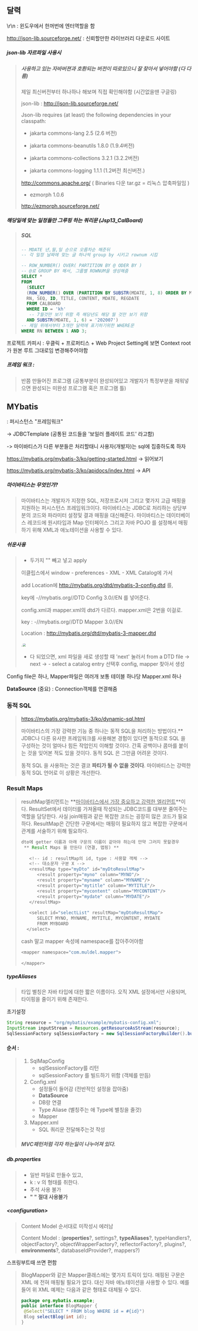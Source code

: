 ## 달력

 \r\n : 윈도우에서 한꺼번에 엔터역할을 함

http://json-lib.sourceforge.net/ : 신뢰할만한 라이브러리 다운로드 사이트



##### json-lib 자르파일 사용시

>##### 사용하고 있는 자바버젼과 호환되는 버전이 따로있으니 잘 찾아서 넣어야함 (다 다름)
>
>제일 최신버전부터 하나하나 해보며 직접 확인해야함 (시간없을땐 구글링)
>
>json-lib : http://json-lib.sourceforge.net/
>
>
>
>Json-lib requires (at least) the following dependencies in your classpath:
>
>- jakarta commons-lang 2.5	(2.6 버전)
>
>- jakarta commons-beanutils 1.8.0 (1.9.4버전)
>
>- jakarta commons-collections 3.2.1 (3.2.2버전)
>
>- jakarta commons-logging 1.1.1 (1.2버전 최신버전.)
>
>  http://commons.apache.org/ ( Binaries 다운 tar.gz = 리눅스 압축파일임 )
>
>- ezmorph 1.0.6
>
>  http://ezmorph.sourceforge.net/



##### 해당일에 맞는 일정들만 그루핑 하는 쿼리문 (Jsp13_CalBoard)

>
>
>##### SQL
>
>```SQL
>-- MDATE 년,월,일 순으로 오름차순 해준뒤
>-- 각 일정 날짜에 맞는 글 하나씩 group by 시키고 rownum 시킴
>
>-- ROW_NUMBER() OVER( PARTITION BY @ ODER BY )
>-- @로 GROUP BY 해서, 그룹별 ROWNUM을 생성해줌
>SELECT *
>FROM
>	(SELECT 
>	(ROW_NUMBER() OVER (PARTITION BY SUBSTR(MDATE, 1, 8) ORDER BY MDATE))
>	RN, SEQ, ID, TITLE, CONTENT, MDATE, REGDATE
>	FROM CALBOARD
>	WHERE ID = 'kh'
>    -- 7월것만 보기 위함 즉 해당년도 해당 월 것만 보기 위함
>	AND SUBSTR(MDATE, 1, 6) = '202007')
>-- 제일 위에서부터 3개만 달력에 표기하기위한 WHERE문
>WHERE RN BETWEEN 1 AND 3;
>```
>
>



프로젝트 카피시 : 우클릭 + 프로퍼티스 + Web Project Setting에 보면 Context root가 원본 루트 그대로임 변경해주어야함

#####  프레임 워크 : 

> 반쯤 만들어진 프로그램 (공통부분이 완성되어있고 개발자가 특정부분을 채워넣으면 완성되는 미완성 프로그램 혹은 프로그램 틀)



## MYbatis

: 퍼시스턴스 "프레임워크"

-> JDBCTemplate (공통된 코드들을 '보일러 플레이트 코드' 라고함)

-> 마이바티스가 다른 부분들은 처리할태니 사용자(개발자)는 sql에 집중하도록 하자



https://mybatis.org/mybatis-3/ko/getting-started.html -> 읽어보기

https://mybatis.org/mybatis-3/ko/apidocs/index.html -> API



##### 마이바티스는 무엇인가?

> 마이바티스는 개발자가 지정한 SQL, 저장프로시저 그리고 몇가지 고급 매핑을 지원하는 퍼시스턴스 프레임워크이다. 마이바티스는 JDBC로 처리하는 상당부분의 코드와 파라미터 설정및 결과 매핑을 대신해준다. 마이바티스는 데이터베이스 레코드에 원시타입과 Map 인터페이스 그리고 자바 POJO 를 설정해서 매핑하기 위해 XML과 애노테이션을 사용할 수 있다.



##### 쉬운사용

>- 두가지 "" 빼고 넣고 apply
>
>
>
>이클립스에서 window - preferences - XML - XML Catalog에 가서
>
>add Location에 http://mybatis.org/dtd/mybatis-3-config.dtd 를,
>
>key에 -//mybatis.org//DTD Config 3.0//EN 를 넣어준다.
>
>
>
>config.xml과 mapper.xml의 dtd가 다르다. mapper.xml은 2번을 이걸로.
>
>key : -//mybatis.org//DTD Mapper 3.0//EN
>
>Location : http://mybatis.org/dtd/mybatis-3-mapper.dtd
>
>
>
>.<img src="mybatise_settion.png" style="zoom:50%;" />
>
>
>
>- 다 되었으면, xml 파일을 새로 생성할 때 'next' 눌러서 from a DTD file -> next -> - select a catalog entry 선택후 config, mapper 찾아서 생성
>
>  



Config file은 하나, Mapper파일은 여러개 보통 테이블 하나당 Mapper.xml 하나

**DataSource** (중요) : Connection객체를 연결해줌



### 동적 SQL

> https://mybatis.org/mybatis-3/ko/dynamic-sql.html
>
> 마이바티스의 가장 강력한 기능 중 하나는 동적 SQL을 처리하는 방법이다.** JDBC나 다른 유사한 프레임워크를 사용해본 경험이 있다면 동적으로 SQL 을 구성하는 것이 얼마나 힘든 작업인지 이해할 것이다. 간혹 공백이나 콤마를 붙이는 것을 잊어본 적도 있을 것이다. 동적 SQL 은 그만큼 어려운 것이다.
>
> 동적 SQL 을 사용하는 것은 결코 **파티가 될 수 없을 것이다**. 마이바티스는 강력한 동적 SQL 언어로 이 상황은 개선한다.



### Result Maps

> resultMap엘리먼트는 **<u>마이바티스에서 가장 중요하고 강력한 엘리먼트</u>**이다. ResultSet에서 데이터를 가져올때 작성되는 JDBC코드를 대부분 줄여주는 역할을 담당한다. 사실 join매핑과 같은 복잡한 코드는 굉장히 많은 코드가 필요하다. ResultMap은 간단한 구문에서는 매핑이 필요하지 않고 복잡한 구문에서 관계를 서술하기 위해 필요하다.
>
> 
>
> ```java
> dto에 getter 이름과 아래 구문의 이름이 같아야 하는데 만약 그러지 못할경우
>  ** Result Maps 을 만든다 (연결, 맵핑) **
>    
>    <!-- id : resultMap의 id, type : 사용할 객체 -->
>    <!-- 대소문자 구분 X -->
>    <resultMap type="myDto" id="myDtoResultMap">
> 	   	<result property="myno" column="MYNO"/>
> 	   	<result property="myname" column="MYNAME"/>
> 	   	<result property="mytitle" column="MYTITLE"/>
> 	   	<result property="mycontent" column="MYCONTENT"/>
> 	   	<result property="mydate" column="MYDATE"/>
>    </resultMap>
>    
>    <select id="selectList" resultMap="myDtoResultMap">
>   	SELECT MYNO, MYNAME, MYTITLE, MYCONTENT, MYDATE
>   	FROM MYBOARD
>   </select>
> ```
>
> 
>
> cash 말고 mapper 속성에 namespace를 잡아주어야함
>
> ```java
> <mapper namespace="com.muldel.mapper">
>   
> </mapper>
> ```
>
> 



##### typeAliases

> 타입 별칭은 자바 타입에 대한 짧은 이름이다. 오직 XML 설정에서만 사용되며, 타이핑을 줄이기 위해 존재한다.



초기설정

```java
String resource = "org/mybatis/example/mybatis-config.xml";
InputStream inputStream = Resources.getResourceAsStream(resource);
SqlSessionFactory sqlSessionFactory = new SqlSessionFactoryBuilder().build(inputStream);
```



#### 순서 : 

> 
>
> 1. SqlMapConfig
>    - sqlSessionFactory를 리턴
>    - sqlSessionFactory 를 빌드하기 위함 (객체를 만듬)
> 2. Config.xml
>    - 설정들이 들어감 (전반적인 설정을 잡아줌)
>    - **DataSource**
>    - DB랑 연결
>    - Type Aliase (별칭주는 애 Type에 별칭을 줄것)
>    - Mapper
> 3. Mapper.xml
>    - SQL 쿼리문 전달해주는것 작성
>
> 
>
> ##### MVC패턴처럼 각자 하는일이 나누어져 있다.
>
> 



##### db.properties

> - 일반 파일로 만들수 있고,
> - k : v 의 형태를 취한다.
> - 주석 사용 불가
> - **" " 절대 사용불가**



##### \<configuration>

>Content Model 순서대로 미작성시 에러남
>
>Content Model : (**properties**?, settings?, **typeAliases**?, typeHandlers?, objectFactory?, 
> objectWrapperFactory?, reflectorFactory?, plugins?, **environments**?, databaseIdProvider?, 
> mappers?)



스프링부트때 쓰면 편함

>
>
>BlogMapper와 같은 Mapper클래스에는 몇가지 트릭이 있다. 매핑된 구문은 XML 에 전혀 매핑될 필요가 없다. 대신 자바 애노테이션을 사용할 수 있다. 예를들어 위 XML 예제는 다음과 같은 형태로 대체될 수 있다.
>
>```java
>package org.mybatis.example;
>public interface BlogMapper {
>  @Select("SELECT * FROM blog WHERE id = #{id}")
>  Blog selectBlog(int id);
>}
>```

